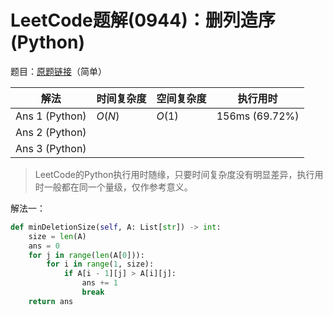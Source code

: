 # LeetCode题解(0944)：删列造序(Python)

题目：[原题链接](https://leetcode-cn.com/problems/delete-columns-to-make-sorted/)（简单）

| 解法           | 时间复杂度 | 空间复杂度 | 执行用时       |
| -------------- | ---------- | ---------- | -------------- |
| Ans 1 (Python) | $O(N)$     | $O(1)$     | 156ms (69.72%) |
| Ans 2 (Python) |            |            |                |
| Ans 3 (Python) |            |            |                |

>  LeetCode的Python执行用时随缘，只要时间复杂度没有明显差异，执行用时一般都在同一个量级，仅作参考意义。

解法一：

```python
def minDeletionSize(self, A: List[str]) -> int:
    size = len(A)
    ans = 0
    for j in range(len(A[0])):
        for i in range(1, size):
            if A[i - 1][j] > A[i][j]:
                ans += 1
                break
    return ans
```